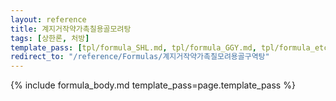 ```yaml
---
layout: reference
title: 계지거작약가촉칠용골모려탕
tags: [상한론, 처방]
template_pass: [tpl/formula_SHL.md, tpl/formula_GGY.md, tpl/formula_etc.md]
redirect_to: "/reference/Formulas/계지거작약가촉칠모려용골구역탕"
---
```


{% include formula_body.md template_pass=page.template_pass %}
